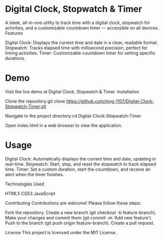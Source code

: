 # Digital Clock, Stopwatch & Timer
A sleek, all-in-one utility to track time with a digital clock, stopwatch for activities, and a customizable countdown timer — accessible on all devices.
Features

Digital Clock: Displays the current time and date in a clear, readable format.
Stopwatch: Tracks elapsed time with millisecond precision, perfect for timing activities.
Timer: Customizable countdown timer for setting specific durations.

# Demo
Visit the live demo at Digital Clock, Stopwatch & Timer.
Installation

Clone the repository:git clone https://github.com/myg-1107/Digital-Clock-Stopwatch-Timer.git


Navigate to the project directory:cd Digital-Clock-Stopwatch-Timer


Open index.html in a web browser to view the application.

# Usage

Digital Clock: Automatically displays the current time and date, updating in real-time.
Stopwatch: Start, stop, and reset the stopwatch to track elapsed time.
Timer: Set a custom duration, start the countdown, and receive an alert when the timer finishes.

Technologies Used

HTML5
CSS3
JavaScript

Contributing
Contributions are welcome! Please follow these steps:

Fork the repository.
Create a new branch (git checkout -b feature-branch).
Make your changes and commit them (git commit -m 'Add new feature').
Push to the branch (git push origin feature-branch).
Create a pull request.

License
This project is licensed under the MIT License.
